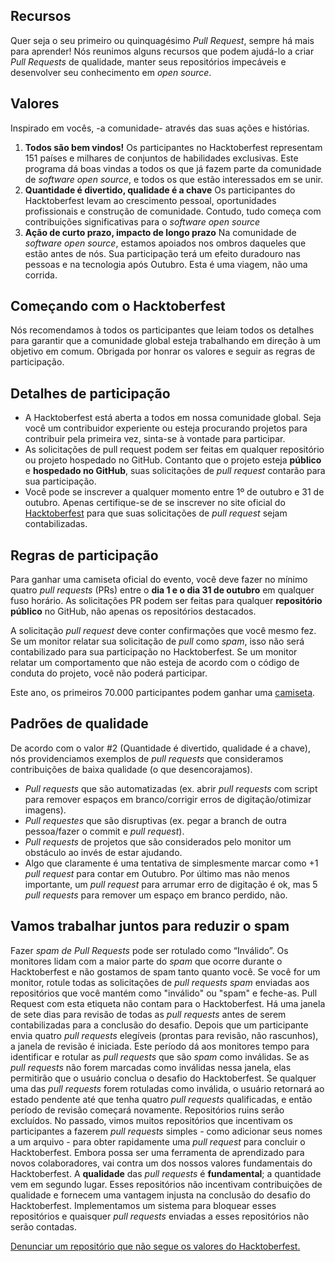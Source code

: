 ## Recursos

Quer seja o seu primeiro ou quinquagésimo *Pull Request*, sempre há mais para aprender! Nós reunimos alguns recursos que podem ajudá-lo a criar *Pull Requests* de qualidade, manter seus repositórios impecáveis e desenvolver seu conhecimento em *open source*.

## Valores

Inspirado em vocês, -a comunidade- através das suas ações e histórias.

1. **Todos são bem vindos!** Os participantes no Hacktoberfest representam 151 países e milhares de conjuntos de habilidades exclusivas. Este programa dá boas vindas a todos os que já fazem parte da comunidade de *software open source*, e todos os que estão interessados em se unir.
2. **Quantidade é divertido, qualidade é a chave** Os participantes do Hacktoberfest levam ao crescimento pessoal, oportunidades profissionais e construção de comunidade. Contudo, tudo começa com contribuições significativas para o *software open source*
3. **Ação de curto prazo, impacto de longo prazo** Na comunidade de *software open source*, estamos apoiados nos ombros daqueles que estão antes de nós. Sua participação terá um efeito duradouro nas pessoas e na tecnologia após Outubro. Esta é uma viagem, não uma corrida.

## Começando com o Hacktoberfest
Nós recomendamos à todos os participantes que leiam todos os detalhes para garantir que a comunidade global esteja trabalhando em direção à um objetivo em comum. Obrigada por honrar os valores e seguir as regras de participação.

## Detalhes de participação

- A Hacktoberfest está aberta a todos em nossa comunidade global. Seja você um contribuidor experiente ou esteja procurando projetos para contribuir pela primeira vez, sinta-se à vontade para participar.
- As solicitações de pull request podem ser feitas em qualquer repositório ou projeto hospedado no GitHub. Contanto que o projeto esteja **público** e **hospedado no GitHub**, suas solicitações de *pull request* contarão para sua participação.
- Você pode se inscrever a qualquer momento entre 1º de outubro e 31 de outubro. Apenas certifique-se de se inscrever no site oficial do [Hacktoberfest](https://hacktoberfest.digitalocean.com/) para que suas solicitações de *pull request* sejam contabilizadas.

## Regras de participação

Para ganhar uma camiseta oficial do evento, você deve fazer no mínimo quatro *pull requests* (PRs) entre o **dia 1 e o dia 31 de outubro** em qualquer fuso horário. As solicitações PR podem ser feitas para qualquer **repositório público** no GitHub, não apenas os repositórios destacados.

A solicitação *pull request* deve conter confirmações que você mesmo fez. Se um monitor relatar sua solicitação de *pull* como *spam*, isso não será contabilizado para sua participação no Hacktoberfest. Se um monitor relatar um comportamento que não esteja de acordo com o código de conduta do projeto, você não poderá participar.

Este ano, os primeiros 70.000 participantes podem ganhar uma [camiseta](https://hacktoberfest.digitalocean.com).

## Padrões de qualidade

De acordo com o valor #2 (Quantidade é divertido, qualidade é a chave), nós providenciamos exemplos de *pull requests* que consideramos contribuições de baixa qualidade (o que desencorajamos).

- *Pull requests* que são automatizadas (ex. abrir *pull requests* com script para remover espaços em branco/corrigir erros de digitação/otimizar imagens).
- *Pull requestes* que são disruptivas (ex. pegar a branch de outra pessoa/fazer o commit e *pull request*).
- *Pull requests* de projetos que são considerados pelo monitor um obstáculo ao invés de estar ajudando.
- Algo que claramente é uma tentativa de simplesmente marcar como +1 *pull request* para contar em Outubro. Por último mas não menos importante, um *pull request* para arrumar erro de digitação é ok, mas 5 *pull requests* para remover um espaço em branco perdido, não.

## Vamos trabalhar juntos para reduzir o spam

Fazer *spam de Pull Requests* pode ser rotulado como “Inválido”. Os monitores lidam com a maior parte do *spam* que ocorre durante o Hacktoberfest e não gostamos de spam tanto quanto você. Se você for um monitor, rotule todas as solicitações de *pull requests spam* enviadas aos repositórios que você mantém como "inválido" ou "spam" e feche-as. Pull Request com esta etiqueta não contam para o Hacktoberfest.
Há uma janela de sete dias para revisão de todas as *pull requests* antes de serem contabilizadas para a conclusão do desafio. Depois que um participante envia quatro *pull requests* elegíveis (prontas para revisão, não rascunhos), a janela de revisão é iniciada. Este período dá aos monitores tempo para identificar e rotular as *pull requests* que são *spam* como inválidas. Se as *pull requests* não forem marcadas como inválidas nessa janela, elas permitirão que o usuário conclua o desafio do Hacktoberfest. Se qualquer uma das *pull requests* forem rotuladas como inválida, o usuário retornará ao estado pendente até que tenha quatro *pull requests* qualificadas, e então período de revisão começará novamente.
Repositórios ruins serão excluídos. No passado, vimos muitos repositórios que incentivam os participantes a fazerem *pull requests* simples - como adicionar seus nomes a um arquivo - para obter rapidamente uma *pull request* para concluir o Hacktoberfest. Embora possa ser uma ferramenta de aprendizado para novos colaboradores, vai contra um dos nossos valores fundamentais do Hacktoberfest. A **qualidade** das *pull requests* é **fundamental**; a quantidade vem em segundo lugar. Esses repositórios não incentivam contribuições de qualidade e fornecem uma vantagem injusta na conclusão do desafio do Hacktoberfest. Implementamos um sistema para bloquear esses repositórios e quaisquer *pull requests* enviadas a esses repositórios não serão contadas.

[Denunciar um repositório que não segue os valores do Hacktoberfest.](https://hacktoberfest.digitalocean.com/report)